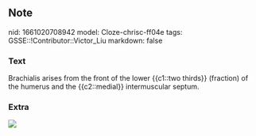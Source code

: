 ## Note
nid: 1661020708942
model: Cloze-chrisc-ff04e
tags: GSSE::!Contributor::Victor_Liu
markdown: false

### Text
Brachialis arises from the front of the lower {{c1::two thirds}} (fraction) of the humerus and the {{c2::medial}} intermuscular septum.

### Extra
<img src="paste-cbc03e2e233b0aea8e9c19dac682ca36c999646c.jpg">
